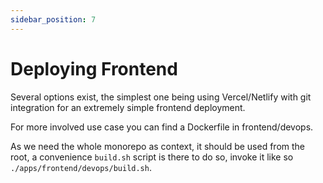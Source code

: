 ```yaml
---
sidebar_position: 7
---
```


# Deploying Frontend

Several options exist, the simplest one being using Vercel/Netlify with git integration for an extremely simple frontend deployment.

For more involved use case you can find a Dockerfile in frontend/devops.

As we need the whole monorepo as context, it should be used from the root, a convenience `build.sh` script is there to do so, invoke it like so `./apps/frontend/devops/build.sh`.
